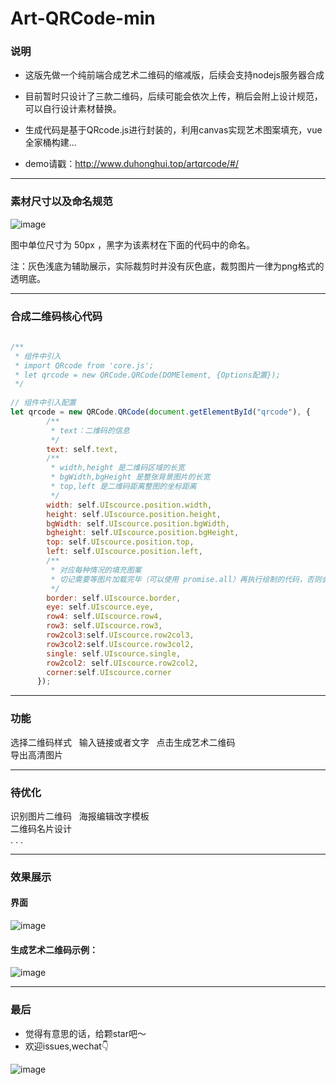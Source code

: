 # Art-QRCode-min          
### 说明
- 这版先做一个纯前端合成艺术二维码的缩减版，后续会支持nodejs服务器合成  

- 目前暂时只设计了三款二维码，后续可能会依次上传，稍后会附上设计规范，可以自行设计素材替换。  

- 生成代码是基于QRcode.js进行封装的，利用canvas实现艺术图案填充，vue全家桶构建...

- demo请戳：http://www.duhonghui.top/artqrcode/#/

---
  
### 素材尺寸以及命名规范
![image](http://wx3.sinaimg.cn/mw690/a73bc6a1ly1fml6ed2m30j20s00gzmz1.jpg)    

图中单位尺寸为 50px ，黑字为该素材在下面的代码中的命名。    

注：灰色浅底为辅助展示，实际裁剪时并没有灰色底，裁剪图片一律为png格式的透明底。  

---

### 合成二维码核心代码   
```js
 
/**
 * 组件中引入
 * import QRcode from 'core.js';
 * let qrcode = new QRCode.QRCode(DOMElement, {Options配置});
 */   
 
// 组件中引入配置
let qrcode = new QRCode.QRCode(document.getElementById("qrcode"), {
        /**
         * text：二维码的信息
         */
        text: self.text,
        /**
         * width,height 是二维码区域的长宽
         * bgWidth,bgHeight 是整张背景图片的长宽
         * top,left 是二维码距离整图的坐标距离
         */
        width: self.UIscource.position.width,
        height: self.UIscource.position.height,
        bgWidth: self.UIscource.position.bgWidth,
        bgheight: self.UIscource.position.bgHeight,
        top: self.UIscource.position.top,
        left: self.UIscource.position.left,
        /**
         * 对应每种情况的填充图案
         * 切记需要等图片加载完毕（可以使用 promise.all）再执行绘制的代码，否则会报错
         */
        border: self.UIscource.border,
        eye: self.UIscource.eye,
        row4: self.UIscource.row4,
        row3: self.UIscource.row3,
        row2col3:self.UIscource.row2col3,
        row3col2:self.UIscource.row3col2,
        single: self.UIscource.single,
        row2col2: self.UIscource.row2col2,
        corner:self.UIscource.corner
      });
```
---
### 功能
选择二维码样式  
输入链接或者文字    
点击生成艺术二维码  
导出高清图片  

---
### 待优化
识别图片二维码  
海报编辑改字模板  
二维码名片设计  
. . .

---
### 效果展示
#### 界面
![image](http://wx2.sinaimg.cn/mw690/a73bc6a1ly1flv9o0y775j20yj0hpk0d.jpg)  
#### 生成艺术二维码示例：
![image](http://wx2.sinaimg.cn/mw690/a73bc6a1ly1fmeydtz4jej21kw0qzgz6.jpg)

---

### 最后
- 觉得有意思的话，给颗star吧～
- 欢迎issues,wechat👇

 ![image](http://wx4.sinaimg.cn/mw690/a73bc6a1ly1fro1yi2i4lj21kw0xhn2i.jpg)
